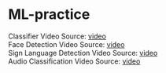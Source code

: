 # ML-practice
Classifier Video Source: [video](https://www.youtube.com/watch?v=jztwpsIzEGc)<br>
Face Detection Video Source: [video](https://www.youtube.com/watch?v=N_W4EYtsa10)<br>
Sign Language Detection Video Source: [video](https://www.youtube.com/watch?v=doDUihpj6ro)<br>
Audio Classification Video Source: [video](https://www.youtube.com/watch?v=ZLIPkmmDJAc)
